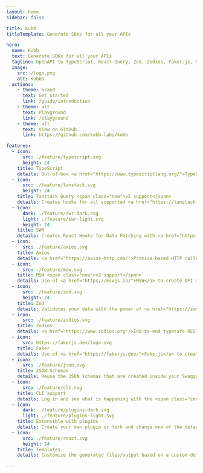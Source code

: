 ```yaml
---
layout: home
sidebar: false

title: Kubb
titleTemplate: Generate SDKs for all your APIs

hero:
  name: Kubb
  text: Generate SDKs for all your APIs
  tagline: OpenAPI to TypeScript, React-Query, Zod, Zodios, Faker.js, MSW and Axios.
  image:
    src: /logo.png
    alt: Kubbb
  actions:
    - theme: brand
      text: Get Started
      link: /guide/introduction
    - theme: alt
      text: Playground
      link: /playground
    - theme: alt
      text: View on GitHub
      link: https://github.com/kubb-labs/kubb

features:
  - icon:
      src: ./feature/typescript.svg
      height: 24
    title: TypeScript
    details: Out-of-box <a href="https://www.typescriptlang.org/">TypeScript</a> (with JSDoc) support. <div class="learn-more"><a href="/plugins/swagger-ts">Learn more</a></div>
  - icon:
      src: ./feature/tanstack.svg
      height: 24
    title: Tanstack Query <span class="new">v5 support</span>
    details: Creates hooks for all supported <a href="https://tanstack.com/query/latest">Tanstack-Query</a> frameworks (React, Solid, Svelte, Vue). <div class="learn-more"><a href="/plugins/swagger-tanstack-query">Learn more</a></div>
  - icon:
      dark: ./feature/swr-dark.svg
      light: ./feature/swr-light.svg
      height: 24
    title: SWR
    details: Creates React Hooks for Data Fetching with <a href="https://swr.vercel.app/">SWR</a>. <div class="learn-more"><a href="/plugins/plugin-swr">Learn more</a></div>
  - icon:
      src: ./feature/axios.svg
    title: Axios
    details: <a href="https://axios-http.com/">Promise-based HTTP calls</a> with a custom Client to set baseURL, headers, ... options. <div class="learn-more"><a href="/plugins/plugin/">Learn more</a></div>
  - icon:
      src: ./feature/msw.svg
    title: MSW <span class="new">v2 support</span>
    details: Use of <a href="https://mswjs.io/">MSW</a> to create API mocks based on faker data. <div class="learn-more"><a href="/plugins/swagger-msw">Learn more</a></div>
  - icon:
      src: ./feature/zod.svg
      height: 24
    title: Zod
    details: Validates your data with the power of <a href="https://zod.dev/">Zod</a> schemas. <div class="learn-more"><a href="/plugins/plugin-zod">Learn more</a></div>
  - icon:
      src: ./feature/zodios.svg
    title: Zodios
    details: <a href="https://www.zodios.org"/>End-to-end typesafe REST API toolbox</a> created based on our <a href="https://zod.dev/">Zod</a> plugin. <div class="learn-more"><a href="/plugins/plugin-zodios">Learn more</a></div>
  - icon:
      src: https://fakerjs.dev/logo.svg
    title: Faker
    details: Use of <a href="https://fakerjs.dev/">Fake.js</a> to create mock data that can be used to create fake API calls. <div class="learn-more"><a href="/plugins/swagger-faker">Learn more</a></div>
  - icon:
      src: ./feature/json.svg
    title: JSON Schemas
    details: Reuse the JSON schemas that are created inside your Swagger/OpenAPI file. <div class="learn-more"><a href="/plugins/swagger">Learn more</a></div>
  - icon:
      src: ./feature/cli.svg
    title: CLI support
    details: Log in and see what is happening with the <span class="code">Kubb</span> CLI command. <div class="learn-more"><a href="/plugins/cli">Learn more</a></div>
  - icon:
      dark: ./feature/plugins-dark.svg
      light: ./feature/plugins-light.svg
    title: Extensible with plugins
    details: Create your own plugin or fork and change one of the default plugins with your flavor(without a Kubb fork). <div class="learn-more"><a href="/plugins/overview">Learn more</a></div>
  - icon:
      src: ./feature/react.svg
      height: 24
    title: Templates
    details: Customize the generated files/output based on a custom-defined JSX(React) template. <div class="learn-more"><a href="/reference/templates">Learn more</a></div>

---
```

<!--
Ideas
 https://github.com/elysiajs/documentation/blob/14601f322b42023ea8b50edd3584545915bbda0e/docs/index.md?plain=1
 https://github.com/elysiajs/documentation/blob/14601f322b42023ea8b50edd3584545915bbda0e/components/midori/index.vue
-->
